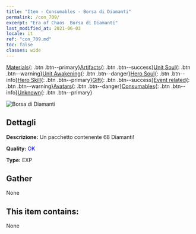 ```yaml
---
title: "Item - Consumables - Borsa di Diamanti"
permalink: /con_709/
excerpt: "Era of Chaos  Borsa di Diamanti"
last_modified_at: 2021-06-03
locale: it
ref: "con_709.md"
toc: false
classes: wide
---
```

 [Materials](/ItemsIT/){: .btn .btn--primary}[Artifacts](/ItemsIT/Artifacts/){: .btn .btn--success}[Unit Soul](/ItemsIT/UnitSoul/){: .btn .btn--warning}[Unit Awakening](/ItemsIT/UnitAwakening/){: .btn .btn--danger}[Hero Soul](/ItemsIT/HeroSoul/){: .btn .btn--info}[Hero Skill](/ItemsIT/HeroSkill/){: .btn .btn--primary}[Gift](/ItemsIT/Gift/){: .btn .btn--success}[Event related](/ItemsIT/Events/){: .btn .btn--warning}[Avatars](/ItemsIT/Avatars/){: .btn .btn--danger}[Consumables](/ItemsIT/Consumables/){: .btn .btn--info}[Unknown](/ItemsIT/Unknown/){: .btn .btn--primary}

 ![Borsa di Diamanti](/images/t/i_508.png)

## Dettagli
 **Descrizione:** Un pacchetto contenente 68 Diamanti!

 **Quality:** <span style="color: #0000CD">OK</span>

 **Type:** EXP

## Gather

  None

## This item contains:

  None


